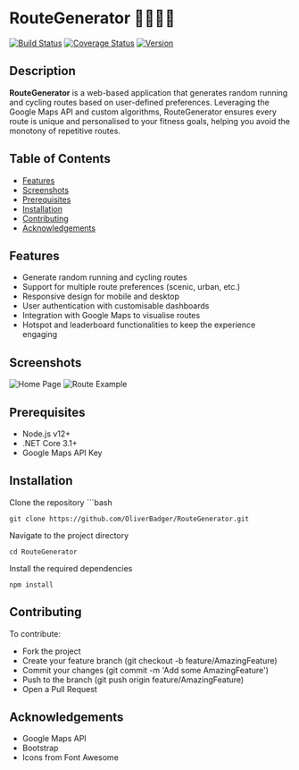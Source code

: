 # RouteGenerator 🚴‍♂️🏃‍♀️

[![Build Status](https://img.shields.io/travis/OliverBadger/RouteGenerator.svg)](https://travis-ci.org/OliverBadger/RouteGenerator)
[![Coverage Status](https://coveralls.io/repos/github/OliverBadger/RouteGenerator/badge.svg?branch=master)](https://coveralls.io/github/OliverBadger/RouteGenerator?branch=master)
[![Version](https://img.shields.io/github/v/release/OliverBadger/RouteGenerator)](https://github.com/OliverBadger/RouteGenerator/releases)

## Description
**RouteGenerator** is a web-based application that generates random running and cycling routes based on user-defined preferences. Leveraging the Google Maps API and custom algorithms, RouteGenerator ensures every route is unique and personalised to your fitness goals, helping you avoid the monotony of repetitive routes.

## Table of Contents
- [Features](#features)
- [Screenshots](#screenshots)
- [Prerequisites](#prerequisites)
- [Installation](#installation)
- [Contributing](#contributing)
- [Acknowledgements](#acknowledgements)

## Features
- Generate random running and cycling routes
- Support for multiple route preferences (scenic, urban, etc.)
- Responsive design for mobile and desktop
- User authentication with customisable dashboards
- Integration with Google Maps to visualise routes
- Hotspot and leaderboard functionalities to keep the experience engaging

## Screenshots
![Home Page](https://github.com/OliverBadger/RouteGenerator/screenshots/homepage.png)
![Route Example](https://github.com/OliverBadger/RouteGenerator/screenshots/route-example.png)

## Prerequisites
- Node.js v12+
- .NET Core 3.1+
- Google Maps API Key

## Installation

Clone the repository
    ```bash

    git clone https://github.com/OliverBadger/RouteGenerator.git
Navigate to the project directory

    cd RouteGenerator
Install the required dependencies

    npm install

## Contributing

To contribute:

- Fork the project
- Create your feature branch (git checkout -b feature/AmazingFeature)
- Commit your changes (git commit -m 'Add some AmazingFeature')
- Push to the branch (git push origin feature/AmazingFeature)
- Open a Pull Request
    
## Acknowledgements

- Google Maps API
- Bootstrap
- Icons from Font Awesome
